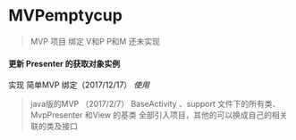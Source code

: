 # MVPemptycup
>MVP 项目 绑定 V和P  P和M
还未实现
#### 更新 Presenter 的获取对象实例
实现 简单MVP 绑定（2017/12/17）
*使用*
>java版的MVP （2017/2/7）
>BaseActivity 、support 文件下的所有类、MvpPresenter
  和View 的基类 全部引入项目，其他的可以换成自己的相关联的类及接口

